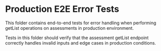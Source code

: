 ﻿# Production E2E Error Tests

This folder contains end-to-end tests for error handling when performing getList operations on assessments in production environment.

Tests in this folder should verify that the assessment getList endpoint correctly handles invalid inputs and edge cases in production conditions.
